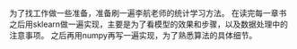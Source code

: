 为了找工作做一些准备，准备刷一遍李航老师的统计学习方法。
在读完每一章书之后用sklearn做一遍实现，主要是为了看模型的效果和步骤，以及数据处理中的注意事项。
之后再用numpy再写一遍实现，为了熟悉算法的具体细节。
